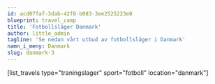 ```yaml
---
id: acd07faf-3dab-42f8-b083-3ee2525223e0
blueprint: travel_camp
title: 'Fotbollsläger Danmark'
author: little_admin
tagline: 'Se nedan vårt utbud av fotbollsläger i Danmark'
namn_i_meny: Danmark
slug: danmark-3
---
```

<p>[list_travels type="traningslager" sport="fotboll" location="danmark"]</p>
